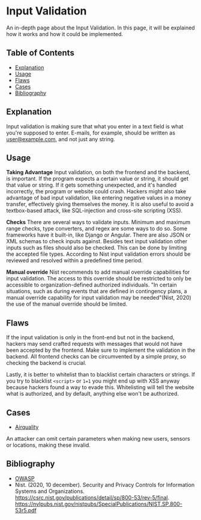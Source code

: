 # Input Validation

An in-depth page about the Input Validation. In this page, it will be explained how it works and how it could be implemented.

## Table of Contents

- [Explanation](#explanation)
- [Usage](#usage)
- [Flaws](#flaws)
- [Cases](#cases)
- [Bibliography](#bibliography)

## Explanation

Input validation is making sure that what you enter in a text field is what you're supposed to enter. E-mails, for example, should be written as user@example.com, and not just any string.

## Usage

**Taking Advantage**
Input validation, on both the frontend and the backend, is important. If the program expects a certain value or string, it should get that value or string. If it gets something unexpected, and it's handled incorrectly, the program or website could crash. Hackers might also take advantage of bad input validation, like entering negative values in a money transfer, effectively giving themselves the money. It is also useful to avoid a textbox-based attack, like SQL-injection and cross-site scripting (XSS).

**Checks**
There are several ways to validate inputs. Minimum and maximum range checks, type converters, and regex are some ways to do so. Some frameworks have it built-in, like Django or Angular. There are also JSON or XML schemas to check inputs against. Besides text input validation other inputs such as files should also be checked. This can be done by limiting the accepted file types. According to Nist input validation errors should be reviewed and resolved within a predefined time period.

**Manual override**
Nist recommends to add manual override capabilities for input validation. The access to this override should be restricted to only be accessible to organization-defined authorized individuals. "In certain situations, such as during events that are defined in contingency plans, a manual override capability for input validation may be needed"(Nist, 2020) the use of the manual override should be limited.

## Flaws

If the input validation is only in the front-end but not in the backend, hackers may send crafted requests with messages that would not have been accepted by the frontend. Make sure to implement the validation in the backend. All frontend checks can be circumvented by a simple proxy, so checking the backend is crucial.

Lastly, it is better to whitelist than to blacklist certain characters or strings. If you try to blacklist `<script>` or `1=1` you might end up with XSS anyway because hackers found a way to evade this. Whitelisting will tell the website what is authorized, and by default, anything else won't be authorized.

## Cases

- [Airquality](cases/airquality#Vulnerabilities)

An attacker can omit certain parameters when making new users, sensors or locations, making these invalid.

## Bibliography

- [OWASP](https://cheatsheetseries.owasp.org/cheatsheets/Input_Validation_Cheat_Sheet.html)
- Nist. (2020, 10 december). Security and Privacy Controls for Information Systems and Organizations. https://csrc.nist.gov/publications/detail/sp/800-53/rev-5/final. https://nvlpubs.nist.gov/nistpubs/SpecialPublications/NIST.SP.800-53r5.pdf
